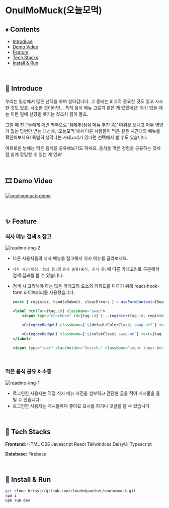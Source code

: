 # OnulMoMuck(오늘모먹)

## ♦️ Contents

-   [Introduce](#introduce)
-   [Demo Video](#demo-video)
-   [Feature](#feature)
-   [Tech Stacks](#tech-stacks)
-   [Install & Run](#install--run)

<br />

## 🎉 Introduce

우리는 일상에서 많은 선택을 하며 살아갑니다. 그 중에는 비교적 중요한 것도 있고 사소한 것도 있죠. 사소한 것이라면… 특히 음식 메뉴 고르기 같은 게 있겠네요! 정신 없을 때는 이런 일에 신경을 뺏기는 것조차 힘이 들죠.

그럴 때 친구들에게 매번 카톡으로 ‘점메추(점심 메뉴 추천 좀)’ 따위를 보내고 아무 영양가 없는 답변만 받는 대신에, ‘오늘모먹’에서 다른 사람들이 먹은 같은 시간대의 메뉴를 확인해보세요! 특별히 생각나는 카테고리가 있다면 선택해서 볼 수도 있습니다.

여유로운 날에는 먹은 음식을 공유해보기도 하세요. 음식을 먹은 경험을 공유하는 것처럼 쉽게 잡담할 수 있는 게 없죠!

<br />

## 🎞 Demo Video

[![onulmomuck-demo](http://img.youtube.com/vi/K0gEfZ_yDC0/0.jpg)](https://youtu.be/K0gEfZ_yDC0)

<br />

## ✨ Feature

### 식사 메뉴 검색 & 참고

![readme-img-2](https://github.com/cloudedpanther/onulmomuck/assets/76900250/a479d0b9-239a-4177-9840-a37d204413d1)

-   다른 사용자들의 식사 메뉴를 참고해서 식사 메뉴를 골라보세요.
-   `식사 시간(아침, 점심 등)`과 `음식 종류(중식, 한식 등)`에 따른 카테고리로 구분해서 검색 결과를 볼 수 있습니다.
-   검색 시 고려해야 하는 많은 카테고리 요소와 키워드를 다루기 위해 react-hook-form 라이브러리를 사용했습니다.

    ```ts
    const { register, handleSubmit, clearErrors } = useFormContext<ISearchForm>()
    ```

    ```jsx
    <label htmlFor={tag.id} className="swap">
        <input type="checkbox" id={tag.id} {...register(tag.id, registerSettings)} />

        <CategoryBadgeUI className={`${defaultColorClass} swap-off`} text={tag.text} />

        <CategoryBadgeUI className={`${colorClass} swap-on`} text={tag.text} />
    </label>

    <input type="text" placeholder="Search…" className="input input-bordered focus:outline-none w-screen" {...register('search')} />
    ```

<br />

### 먹은 음식 공유 & 소통

![readme-img-1](https://github.com/cloudedpanther/onulmomuck/assets/76900250/540da37b-decc-4968-b9a5-8ebd9d09d592)

-   로그인한 사용자는 직접 식사 메뉴 사진을 첨부하고 간단한 글을 적어 게시물을 올릴 수 있습니다.
-   로그인한 사용자는 게시물마다 좋아요 표시를 하거나 댓글을 달 수 있습니다.

<br />

## 🔧 Tech Stacks

<strong>Frontend:</strong> HTML CSS Javascript React Tailwindcss DaisyUI Typescript

<strong>Database:</strong> Firebase

<br />

## 🔨 Install & Run

```bash
git clone https://github.com/cloudedpanther/onulmomuck.git
npm i
npm run dev
```
